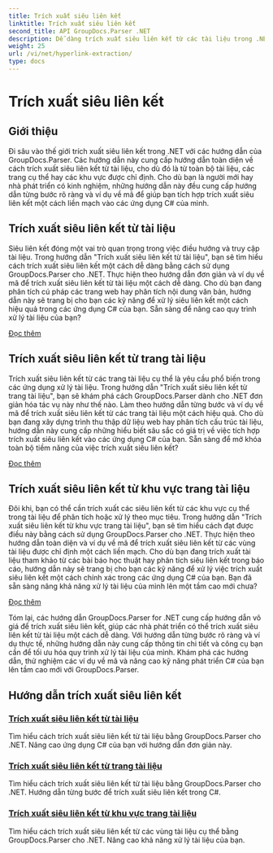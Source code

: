 ```yaml
---
title: Trích xuất siêu liên kết
linktitle: Trích xuất siêu liên kết
second_title: API GroupDocs.Parser .NET
description: Dễ dàng trích xuất siêu liên kết từ các tài liệu trong .NET bằng GroupDocs.Parser. Nâng cao ứng dụng C# của bạn bằng hướng dẫn từng bước để trích xuất siêu liên kết.
weight: 25
url: /vi/net/hyperlink-extraction/
type: docs
---
```

# Trích xuất siêu liên kết

## Giới thiệu

Đi sâu vào thế giới trích xuất siêu liên kết trong .NET với các hướng dẫn của GroupDocs.Parser. Các hướng dẫn này cung cấp hướng dẫn toàn diện về cách trích xuất siêu liên kết từ tài liệu, cho dù đó là từ toàn bộ tài liệu, các trang cụ thể hay các khu vực được chỉ định. Cho dù bạn là người mới hay nhà phát triển có kinh nghiệm, những hướng dẫn này đều cung cấp hướng dẫn từng bước rõ ràng và ví dụ về mã để giúp bạn tích hợp trích xuất siêu liên kết một cách liền mạch vào các ứng dụng C# của mình.

## Trích xuất siêu liên kết từ tài liệu

Siêu liên kết đóng một vai trò quan trọng trong việc điều hướng và truy cập tài liệu. Trong hướng dẫn "Trích xuất siêu liên kết từ tài liệu", bạn sẽ tìm hiểu cách trích xuất siêu liên kết một cách dễ dàng bằng cách sử dụng GroupDocs.Parser cho .NET. Thực hiện theo hướng dẫn đơn giản và ví dụ về mã để trích xuất siêu liên kết từ tài liệu một cách dễ dàng. Cho dù bạn đang phân tích cú pháp các trang web hay phân tích nội dung văn bản, hướng dẫn này sẽ trang bị cho bạn các kỹ năng để xử lý siêu liên kết một cách hiệu quả trong các ứng dụng C# của bạn. Sẵn sàng để nâng cao quy trình xử lý tài liệu của bạn?

[Đọc thêm](./extract-hyperlinks-from-document/)

## Trích xuất siêu liên kết từ trang tài liệu

Trích xuất siêu liên kết từ các trang tài liệu cụ thể là yêu cầu phổ biến trong các ứng dụng xử lý tài liệu. Trong hướng dẫn "Trích xuất siêu liên kết từ trang tài liệu", bạn sẽ khám phá cách GroupDocs.Parser dành cho .NET đơn giản hóa tác vụ này như thế nào. Làm theo hướng dẫn từng bước và ví dụ về mã để trích xuất siêu liên kết từ các trang tài liệu một cách hiệu quả. Cho dù bạn đang xây dựng trình thu thập dữ liệu web hay phân tích cấu trúc tài liệu, hướng dẫn này cung cấp những hiểu biết sâu sắc có giá trị về việc tích hợp trích xuất siêu liên kết vào các ứng dụng C# của bạn. Sẵn sàng để mở khóa toàn bộ tiềm năng của việc trích xuất siêu liên kết?

[Đọc thêm](./extract-hyperlinks-from-document-page/)

## Trích xuất siêu liên kết từ khu vực trang tài liệu

Đôi khi, bạn có thể cần trích xuất các siêu liên kết từ các khu vực cụ thể trong tài liệu để phân tích hoặc xử lý theo mục tiêu. Trong hướng dẫn "Trích xuất siêu liên kết từ khu vực trang tài liệu", bạn sẽ tìm hiểu cách đạt được điều này bằng cách sử dụng GroupDocs.Parser cho .NET. Thực hiện theo hướng dẫn toàn diện và ví dụ về mã để trích xuất siêu liên kết từ các vùng tài liệu được chỉ định một cách liền mạch. Cho dù bạn đang trích xuất tài liệu tham khảo từ các bài báo học thuật hay phân tích siêu liên kết trong báo cáo, hướng dẫn này sẽ trang bị cho bạn các kỹ năng để xử lý việc trích xuất siêu liên kết một cách chính xác trong các ứng dụng C# của bạn. Bạn đã sẵn sàng nâng khả năng xử lý tài liệu của mình lên một tầm cao mới chưa?

[Đọc thêm](./extract-hyperlinks-from-document-page-area/)

Tóm lại, các hướng dẫn GroupDocs.Parser for .NET cung cấp hướng dẫn vô giá để trích xuất siêu liên kết, giúp các nhà phát triển có thể trích xuất siêu liên kết từ tài liệu một cách dễ dàng. Với hướng dẫn từng bước rõ ràng và ví dụ thực tế, những hướng dẫn này cung cấp thông tin chi tiết và công cụ bạn cần để tối ưu hóa quy trình xử lý tài liệu của mình. Khám phá các hướng dẫn, thử nghiệm các ví dụ về mã và nâng cao kỹ năng phát triển C# của bạn lên tầm cao mới với GroupDocs.Parser.
## Hướng dẫn trích xuất siêu liên kết
### [Trích xuất siêu liên kết từ tài liệu](./extract-hyperlinks-from-document/)
Tìm hiểu cách trích xuất siêu liên kết từ tài liệu bằng GroupDocs.Parser cho .NET. Nâng cao ứng dụng C# của bạn với hướng dẫn đơn giản này.
### [Trích xuất siêu liên kết từ trang tài liệu](./extract-hyperlinks-from-document-page/)
Tìm hiểu cách trích xuất siêu liên kết từ tài liệu bằng GroupDocs.Parser cho .NET. Hướng dẫn từng bước để trích xuất siêu liên kết trong C#.
### [Trích xuất siêu liên kết từ khu vực trang tài liệu](./extract-hyperlinks-from-document-page-area/)
Tìm hiểu cách trích xuất siêu liên kết từ các vùng tài liệu cụ thể bằng GroupDocs.Parser cho .NET. Nâng cao khả năng xử lý tài liệu của bạn.